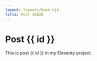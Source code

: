 ```yaml
---
layout: layouts/base.njk
title: Post 10828
---
```


# Post {{ id }}

This is post {{ id }} in my Eleventy project.
